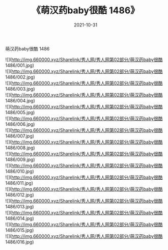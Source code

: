 ﻿---
layout: post
title:  《萌汉药baby很酷 1486》
date:   2021-10-31
img: http://img.660000.xyz/Sharelink/秀人网/秀人网第02部分/萌汉药baby很酷 1486/000.jpg
categories: [美女, 清纯, 唯美]
---

萌汉药baby很酷 1486

  ![](http://img.660000.xyz/Sharelink/秀人网/秀人网第02部分/萌汉药baby很酷 1486/001.jpg) <br> ![](http://img.660000.xyz/Sharelink/秀人网/秀人网第02部分/萌汉药baby很酷 1486/002.jpg) <br> ![](http://img.660000.xyz/Sharelink/秀人网/秀人网第02部分/萌汉药baby很酷 1486/003.jpg) <br> ![](http://img.660000.xyz/Sharelink/秀人网/秀人网第02部分/萌汉药baby很酷 1486/004.jpg) <br> ![](http://img.660000.xyz/Sharelink/秀人网/秀人网第02部分/萌汉药baby很酷 1486/005.jpg) <br> ![](http://img.660000.xyz/Sharelink/秀人网/秀人网第02部分/萌汉药baby很酷 1486/006.jpg) <br> ![](http://img.660000.xyz/Sharelink/秀人网/秀人网第02部分/萌汉药baby很酷 1486/007.jpg) <br> ![](http://img.660000.xyz/Sharelink/秀人网/秀人网第02部分/萌汉药baby很酷 1486/008.jpg) <br> ![](http://img.660000.xyz/Sharelink/秀人网/秀人网第02部分/萌汉药baby很酷 1486/009.jpg) <br> ![](http://img.660000.xyz/Sharelink/秀人网/秀人网第02部分/萌汉药baby很酷 1486/010.jpg) <br> ![](http://img.660000.xyz/Sharelink/秀人网/秀人网第02部分/萌汉药baby很酷 1486/011.jpg) <br> ![](http://img.660000.xyz/Sharelink/秀人网/秀人网第02部分/萌汉药baby很酷 1486/012.jpg) <br> ![](http://img.660000.xyz/Sharelink/秀人网/秀人网第02部分/萌汉药baby很酷 1486/013.jpg) <br> ![](http://img.660000.xyz/Sharelink/秀人网/秀人网第02部分/萌汉药baby很酷 1486/014.jpg) <br> ![](http://img.660000.xyz/Sharelink/秀人网/秀人网第02部分/萌汉药baby很酷 1486/015.jpg) <br> ![](http://img.660000.xyz/Sharelink/秀人网/秀人网第02部分/萌汉药baby很酷 1486/016.jpg) <br>